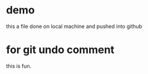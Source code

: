 # demo
this a file done on local machine and pushed into github

# for git undo comment 
this is fun.